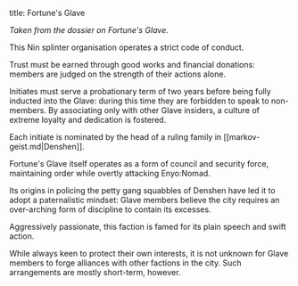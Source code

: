 title: Fortune's Glave

_Taken from the dossier on Fortune's Glave._

This Nin splinter organisation operates a strict code of conduct.

Trust must be earned through good works and financial donations: members are judged on the strength of their actions alone.  

Initiates must serve a probationary term of two years before being fully inducted into the Glave: during this time they are forbidden to speak to non-members.  By associating only with other Glave insiders, a culture of extreme loyalty and dedication is fostered.

Each initiate is nominated by the head of a ruling family in [[markov-geist.md|Denshen]].  

Fortune's Glave itself operates as a form of council and security force, maintaining order while overtly attacking Enyo:Nomad.

Its origins in policing the petty gang squabbles of Denshen have led it to adopt a paternalistic mindset: Glave members believe the city requires an over-arching form of discipline to contain its excesses.

Aggressively passionate, this faction is famed for its plain speech and swift action.

While always keen to protect their own interests, it is not unknown for Glave members to forge alliances with other factions in the city.  Such arrangements are mostly short-term, however.

<!-- 
NewPP limit report
Preprocessor node count: 1/1000000
Post‐expand include size: 0/2097152 bytes
Template argument size: 0/2097152 bytes
Expensive parser function count: 0/100
-->

<!-- Saved in parser cache with key fs_error420_com:pcache:idhash:235-0!*!0!*!*!*!* and timestamp 20140723015110 -->